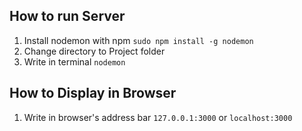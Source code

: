 ## How to run Server
1. Install nodemon with npm `sudo npm install -g nodemon`
2. Change directory to Project folder
3. Write in terminal `nodemon`

## How to Display in Browser
1. Write in browser's address bar `127.0.0.1:3000` or `localhost:3000`
